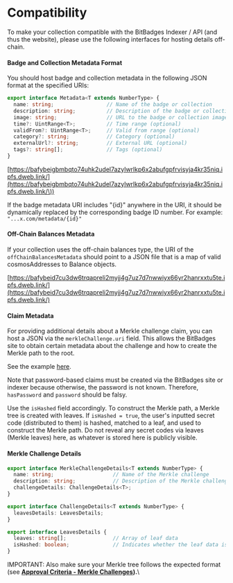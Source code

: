 # Compatibility

To make your collection compatible with the BitBadges Indexer / API (and thus the website), please use the following interfaces for hosting details off-chain.

#### Badge and Collection Metadata Format

You should host badge and collection metadata in the following JSON format at the specified URIs:

```typescript
export interface Metadata<T extends NumberType> {
  name: string;                 // Name of the badge or collection
  description: string;          // Description of the badge or collection
  image: string;                // URL to the badge or collection image
  time?: UintRange<T>;          // Time range (optional)
  validFrom?: UintRange<T>;     // Valid from range (optional)
  category?: string;            // Category (optional)
  externalUrl?: string;         // External URL (optional)
  tags?: string[];              // Tags (optional)
}
```

[https://bafybeigbmbqto74uhk2udel7azylwrlkp6x2abufgpfrvisyja4kr35niq.ipfs.dweb.link/](https://bafybeigbmbqto74uhk2udel7azylwrlkp6x2abufgpfrvisyja4kr35niq.ipfs.dweb.link/\))



If the badge metadata URI includes "{id}" anywhere in the URI, it should be dynamically replaced by the corresponding badge ID number. For example: `"...x.com/metadata/{id}"`

#### Off-Chain Balances Metadata

If your collection uses the off-chain balances type, the URI of the `offChainBalancesMetadata` should point to a JSON file that is a map of valid cosmosAddresses to Balance objects.

[https://bafybeid7cu3dw6trqapreli2myjj4g7uz7d7nwwiyx66yr2hanrxxtu5te.ipfs.dweb.link/](https://bafybeid7cu3dw6trqapreli2myjj4g7uz7d7nwwiyx66yr2hanrxxtu5te.ipfs.dweb.link/)

#### Claim Metadata

For providing additional details about a Merkle challenge claim, you can host a JSON via the `merkleChallenge.uri` field. This allows the BitBadges site to obtain certain metadata about the challenge and how to create the Merkle path to the root.

See the example [here](https://bafybeid7cu3dw6trqapreli2myjj4g7uz7d7nwwiyx66yr2hanrxxtu5te.ipfs.dweb.link/).

Note that password-based claims must be created via the BitBadges site or indexer because otherwise, the password is not known. Therefore, `hasPassword` and `password` should be falsy.

Use the `isHashed` field accordingly. To construct the Merkle path, a Merkle tree is created with leaves. If `isHashed = true`, the user's inputted secret code (distributed to them) is hashed, matched to a leaf, and used to construct the Merkle path. Do not reveal any secret codes via leaves (Merkle leaves) here, as whatever is stored here is publicly visible.

#### Merkle Challenge Details

```typescript
export interface MerkleChallengeDetails<T extends NumberType> {
  name: string;                   // Name of the Merkle challenge
  description: string;            // Description of the Merkle challenge
  challengeDetails: ChallengeDetails<T>;
}

export interface ChallengeDetails<T extends NumberType> {
  leavesDetails: LeavesDetails;
}

export interface LeavesDetails {
  leaves: string[];               // Array of leaf data
  isHashed: boolean;              // Indicates whether the leaf data is hashed
}
```

IMPORTANT: Also make sure your Merkle tree follows the expected format (see [**Approval Criteria - Merkle Challenges**](../for-developers/concepts/approval-criteria.md)**).**\
